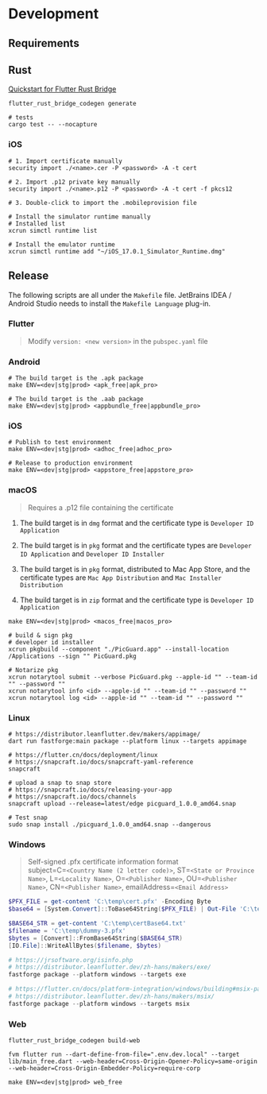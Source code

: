 # Development

## Requirements

## Rust

[Quickstart for Flutter Rust Bridge](https://cjycode.com/flutter_rust_bridge/quickstart)

```shell
flutter_rust_bridge_codegen generate

# tests
cargo test -- --nocapture
```

### iOS

```shell
# 1. Import certificate manually
security import ./<name>.cer -P <password> -A -t cert

# 2. Import .p12 private key manually
security import ./<name>.p12 -P <password> -A -t cert -f pkcs12

# 3. Double-click to import the .mobileprovision file
```

```shell
# Install the simulator runtime manually
# Installed list
xcrun simctl runtime list

# Install the emulator runtime
xcrun simctl runtime add "~/iOS_17.0.1_Simulator_Runtime.dmg"
```

## Release

The following scripts are all under the `Makefile` file. JetBrains IDEA / Android Studio needs to install the `Makefile Language` plug-in.

### Flutter

> Modify `version: <new version>` in the `pubspec.yaml` file

### Android

```shell
# The build target is the .apk package
make ENV=<dev|stg|prod> <apk_free|apk_pro>
```

```shell
# The build target is the .aab package
make ENV=<dev|stg|prod> <appbundle_free|appbundle_pro>
```

### iOS

```shell
# Publish to test environment
make ENV=<dev|stg|prod> <adhoc_free|adhoc_pro>
```

```shell
# Release to production environment
make ENV=<dev|stg|prod> <appstore_free|appstore_pro>
```

### macOS

> Requires a .p12 file containing the certificate

1. The build target is in `dmg` format and the certificate type is `Developer ID Application`

2. The build target is in `pkg` format and the certificate types are `Developer ID Application` and `Developer ID Installer`

3. The build target is in `pkg` format, distributed to Mac App Store, and the certificate types are `Mac App Distribution` and `Mac Installer Distribution`

4. The build target is in `zip` format and the certificate type is `Developer ID Application`

```shell
make ENV=<dev|stg|prod> <macos_free|macos_pro>
```

```shell
# build & sign pkg
# developer id installer
xcrun pkgbuild --component "./PicGuard.app" --install-location /Applications --sign "" PicGuard.pkg

# Notarize pkg
xcrun notarytool submit --verbose PicGuard.pkg --apple-id "" --team-id "" --password ""
xcrun notarytool info <id> --apple-id "" --team-id "" --password ""
xcrun notarytool log <id> --apple-id "" --team-id "" --password ""
```

### Linux

```shell
# https://distributor.leanflutter.dev/makers/appimage/
dart run fastforge:main package --platform linux --targets appimage

# https://flutter.cn/docs/deployment/linux
# https://snapcraft.io/docs/snapcraft-yaml-reference
snapcraft

# upload a snap to snap store
# https://snapcraft.io/docs/releasing-your-app
# https://snapcraft.io/docs/channels
snapcraft upload --release=latest/edge picguard_1.0.0_amd64.snap

# Test snap
sudo snap install ./picguard_1.0.0_amd64.snap --dangerous
```

### Windows

> Self-signed .pfx certificate information format <br>
> subject=C=`<Country Name (2 letter code)>`, ST=`<State or Province Name>`, L=`<Locality Name>`, O=`<Publisher Name>`, OU=`<Publisher Name>`, CN=`<Publisher Name>`, emailAddress=`<Email Address>`

```powershell
$PFX_FILE = get-content 'C:\temp\cert.pfx' -Encoding Byte
$base64 = [System.Convert]::ToBase64String($PFX_FILE) | Out-File 'C:\temp\certBase64.txt'

$BASE64_STR = get-content 'C:\temp\certBase64.txt'
$filename = 'C:\temp\dummy-3.pfx'
$bytes = [Convert]::FromBase64String($BASE64_STR)
[IO.File]::WriteAllBytes($filename, $bytes)
```

```powershell
# https://jrsoftware.org/isinfo.php
# https://distributor.leanflutter.dev/zh-hans/makers/exe/
fastforge package --platform windows --targets exe

# https://flutter.cn/docs/platform-integration/windows/building#msix-packaging
# https://distributor.leanflutter.dev/zh-hans/makers/msix/
fastforge package --platform windows --targets msix
```

### Web

```shell
flutter_rust_bridge_codegen build-web
```

```shell
fvm flutter run --dart-define-from-file=".env.dev.local" --target lib/main_free.dart --web-header=Cross-Origin-Opener-Policy=same-origin --web-header=Cross-Origin-Embedder-Policy=require-corp
```

```shell
make ENV=<dev|stg|prod> web_free
```

[//]: # (## Tests)

[//]: # ()
[//]: # (### app links)

[//]: # ()
[//]: # (#### Deep Links on Android)

[//]: # ()
[//]: # (```shell)

[//]: # (adb shell am start -a android.intent.action.VIEW -d "pg://debug")

[//]: # (```)

[//]: # ()
[//]: # (#### Custom URL schemes on iOS)

[//]: # ()
[//]: # (```shell)

[//]: # (/usr/bin/xcrun simctl openurl booted "pg://debug")

[//]: # (```)

